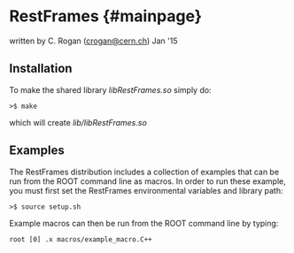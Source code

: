 RestFrames {#mainpage}
=============


written by C. Rogan (crogan@cern.ch) Jan '15

Installation 
---

To make the shared library _libRestFrames.so_ simply do:

    >$ make

which will create _lib/libRestFrames.so_

Examples 
---

The RestFrames distribution includes a collection of examples
that can be run from the ROOT command line as macros. In order
to run these example, you must first set the RestFrames environmental
variables and library path:

    >$ source setup.sh

Example macros can then be run from the ROOT command line by typing:

    root [0] .x macros/example_macro.C++
